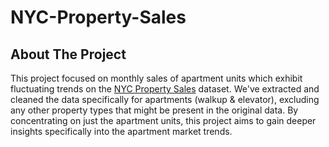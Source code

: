 # NYC-Property-Sales

## About The Project
This project focused on monthly sales of apartment units which exhibit fluctuating trends on the [NYC Property Sales](https://www.kaggle.com/datasets/new-york-city/nyc-property-sales) dataset. We've extracted and cleaned the data specifically for apartments (walkup & elevator), excluding any other property types that might be present in the original data. By concentrating on just the apartment units, this project aims to gain deeper insights specifically into the apartment market trends.
